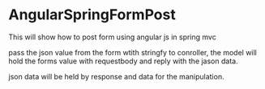 # AngularSpringFormPost
This will show how to post form using angular js in spring mvc

pass the json value from the form wtith stringfy to conroller, 
the model will hold the forms value with requestbody and reply with the 
jason data.

json data will be held by response and data for the manipulation.


